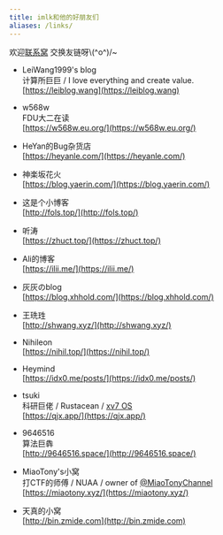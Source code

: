 ```yaml
---
title: imlk和他的好朋友们
aliases: /links/
---
```


欢迎[联系窝](/about) 交换友链呀\\(^o^)/~

- LeiWang1999's blog  
    计算所巨巨 / I love everything and create value.  
    [https://leiblog.wang](https://leiblog.wang)

- w568w  
    FDU大二在读  
    [https://w568w.eu.org/](https://w568w.eu.org/)

- HeYan的Bug杂货店  
    [https://heyanle.com/](https://heyanle.com/)

- 神楽坂花火  
    [https://blog.yaerin.com/](https://blog.yaerin.com/)

- 这是个小博客  
    [http://fols.top/](http://fols.top/)

- 听涛  
    [https://zhuct.top/](https://zhuct.top/)

- Ali的博客  
    [https://ilii.me/](https://ilii.me/)

- 灰灰のblog  
    [https://blog.xhhold.com/](https://blog.xhhold.com/)

- 王珗珄  
    [http://shwang.xyz/](http://shwang.xyz/)

- Nihileon  
    [https://nihil.top/](https://nihil.top/)

- Heymind  
    [https://idx0.me/posts/](https://idx0.me/posts/)

- tsuki  
    科研巨佬 / Rustacean / [xv7 OS](https://github.com/imtsuki/xv7)   
    [https://qjx.app/](https://qjx.app/)

- 9646516  
    算法巨犇   
    [http://9646516.space/](http://9646516.space/)

- MiaoTony's小窝  
    打CTF的师傅 / NUAA / owner of [@MiaoTonyChannel](https://t.me/MiaoTonyChannel)  
    [https://miaotony.xyz/](https://miaotony.xyz/)

- 天真的小窝  
    [http://bin.zmide.com](http://bin.zmide.com)


